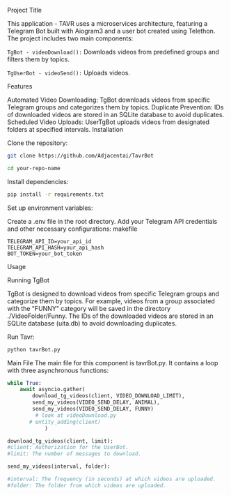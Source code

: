 Project Title

This application - TAVR uses a microservices architecture, featuring a Telegram Bot built with Aiogram3 and a user bot created using Telethon. The project includes two main components:

```TgBot - videoDownload():``` Downloads videos from predefined groups and filters them by topics.

```TgUserBot - videoSend():``` Uploads videos.

Features

Automated Video Downloading: TgBot downloads videos from specific Telegram groups and categorizes them by topics.
Duplicate Prevention: IDs of downloaded videos are stored in an SQLite database to avoid duplicates.
Scheduled Video Uploads: UserTgBot uploads videos from designated folders at specified intervals.
Installation

Clone the repository:

```bash
git clone https://github.com/Adjacentai/TavrBot

cd your-repo-name
```
Install dependencies:

```bash
pip install -r requirements.txt
```
Set up environment variables:

Create a .env file in the root directory.
Add your Telegram API credentials and other necessary configurations:
makefile
```
TELEGRAM_API_ID=your_api_id
TELEGRAM_API_HASH=your_api_hash
BOT_TOKEN=your_bot_token
```
Usage

Running TgBot

TgBot is designed to download videos from specific Telegram groups 
and categorize them by topics. 
For example, videos from a group associated with the "FUNNY" category will be saved in the directory ./VideoFolder/Funny. 
The IDs of the downloaded videos are stored in an SQLite database (uita.db) to avoid downloading duplicates.

Run Tavr:
```bash
python tavrBot.py
```
Main File
The main file for this component is tavrBot.py. 
It contains a loop with three asynchronous functions:

```python
while True:
    await asyncio.gather(
        download_tg_videos(client, VIDEO_DOWNLOAD_LIMIT),
        send_my_videos(VIDEO_SEND_DELAY, ANIMAL),
        send_my_videos(VIDEO_SEND_DELAY, FUNNY)
         # look at videoDownload.py
       # entity_adding(client)
            )
```
```python
download_tg_videos(client, limit):
#client: Authorization for the UserBot.
#limit: The number of messages to download.

send_my_videos(interval, folder):

#interval: The frequency (in seconds) at which videos are uploaded.
#folder: The folder from which videos are uploaded.
```

